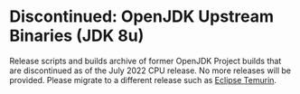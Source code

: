 # Discontinued: OpenJDK Upstream Binaries (JDK 8u)

Release scripts and builds archive of former OpenJDK Project builds that are discontinued as of the July 2022 CPU release. No more releases will be provided. Please migrate to a different release such as [Eclipse Temurin](https://adoptium.net/temurin/releases/?version=8).
